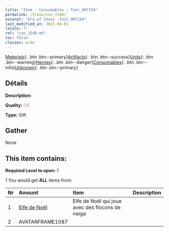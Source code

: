 ```yaml
---
title: "Item - Consumables - Tool_907154"
permalink: /Items/con_1540/
excerpt: "Era of Chaos  Tool_907154"
last_modified_at: 2021-04-01
locale: fr
ref: "con_1540.md"
toc: false
classes: wide
---
```

 [Materials](/fr/Items/){: .btn .btn--primary}[Artifacts](/fr/Items/Artifacts/){: .btn .btn--success}[Units](/fr/Items/Units/){: .btn .btn--warning}[Heroes](/fr/Items/Heroes/){: .btn .btn--danger}[Consumables](/fr/Items/Consumables/){: .btn .btn--info}[Unknown](/fr/Items/Unknown/){: .btn .btn--primary}

## Détails
 **Description:** 

 **Quality:** <span style="color: #DA70D6">OK</span>

 **Type:** Gift

## Gather

  None

## This item contains:

 **Required Level to open:** 1

 1 You would get **ALL** items  from:

  | Nr | Amount |     Item    | Description |
  |:---|:-------|:------------|:-----------:|
  | 1 | [Elfe de Noël](/fr/Items/con_1074/) | Elfe de Noël qui joue avec des flocons de neige | 
  | 2 | AVATARFRAME1087 | 
